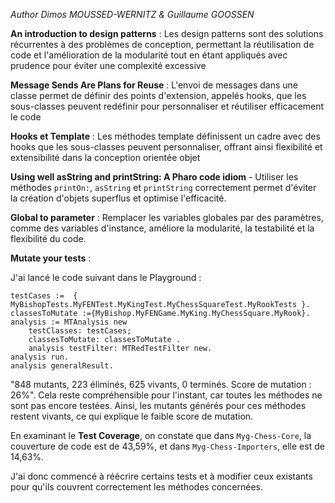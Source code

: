 *Author Dimos MOUSSED-WERNITZ & Guillaume GOOSSEN*

**An introduction to design patterns** : Les design patterns sont des solutions récurrentes à des problèmes de conception, permettant la réutilisation de code et l'amélioration de la modularité tout en étant appliqués avec prudence pour éviter une complexité excessive​

**Message Sends Are Plans for Reuse** : L'envoi de messages dans une classe permet de définir des points d'extension, appelés hooks, que les sous-classes peuvent redéfinir pour personnaliser et réutiliser efficacement le code

**Hooks et Template** : Les méthodes template définissent un cadre avec des hooks que les sous-classes peuvent personnaliser, offrant ainsi flexibilité et extensibilité dans la conception orientée objet

**Using well asString and printString: A Pharo code idiom** - Utiliser les méthodes `printOn:`, `asString` et `printString` correctement permet d'éviter la création d'objets superflus et optimise l'efficacité.

**Global to parameter** : Remplacer les variables globales par des paramètres, comme des variables d'instance, améliore la modularité, la testabilité et la flexibilité du code.

**Mutate your tests** :

J'ai lancé le code suivant dans le Playground :
```
testCases :=  { MyBishopTests.MyFENTest.MyKingTest.MyChessSquareTest.MyRookTests }.
classesToMutate :={MyBishop.MyFENGame.MyKing.MyChessSquare.MyRook}.
analysis := MTAnalysis new
    testClasses: testCases;
    classesToMutate: classesToMutate .
    analysis testFilter: MTRedTestFilter new.
analysis run.
analysis generalResult.
```

"848 mutants, 223 éliminés, 625 vivants, 0 terminés. Score de mutation : 26%". Cela reste compréhensible pour l'instant, car toutes les méthodes ne sont pas encore testées. Ainsi, les mutants générés pour ces méthodes restent vivants, ce qui explique le faible score de mutation.

En examinant le **Test Coverage**, on constate que dans `Myg-Chess-Core`, la couverture de code est de 43,59%, et dans `Myg-Chess-Importers`, elle est de 14,63%.

J'ai donc commencé à réécrire certains tests et à modifier ceux existants pour qu'ils couvrent correctement les méthodes concernées.
